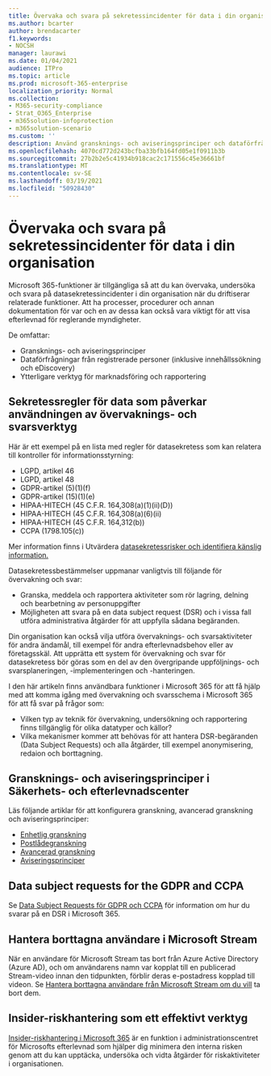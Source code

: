 ```yaml
---
title: Övervaka och svara på sekretessincidenter för data i din organisation
ms.author: bcarter
author: brendacarter
f1.keywords:
- NOCSH
manager: laurawi
ms.date: 01/04/2021
audience: ITPro
ms.topic: article
ms.prod: microsoft-365-enterprise
localization_priority: Normal
ms.collection:
- M365-security-compliance
- Strat_O365_Enterprise
- m365solution-infoprotection
- m365solution-scenario
ms.custom: ''
description: Använd gransknings- och aviseringsprinciper och dataförfrågningar för att övervaka och svara på incidenter med personuppgifter.
ms.openlocfilehash: 4070cd772d243bcfba33bfb164fd05e1f0911b3b
ms.sourcegitcommit: 27b2b2e5c41934b918cac2c171556c45e36661bf
ms.translationtype: MT
ms.contentlocale: sv-SE
ms.lasthandoff: 03/19/2021
ms.locfileid: "50928430"
---
```

# <a name="monitor-and-respond-to-data-privacy-incidents-in-your-organization"></a>Övervaka och svara på sekretessincidenter för data i din organisation

Microsoft 365-funktioner är tillgängliga så att du kan övervaka, undersöka och svara på datasekretessincidenter i din organisation när du driftiserar relaterade funktioner. Att ha processer, procedurer och annan dokumentation för var och en av dessa kan också vara viktigt för att visa efterlevnad för reglerande myndigheter.

De omfattar: 

- Gransknings- och aviseringsprinciper
- Dataförfrågningar från registrerade personer (inklusive innehållssökning och eDiscovery)
- Ytterligare verktyg för marknadsföring och rapportering

## <a name="data-privacy-regulations-impacting-the-use-of-monitoring-and-response-tools"></a>Sekretessregler för data som påverkar användningen av övervaknings- och svarsverktyg

Här är ett exempel på en lista med regler för datasekretess som kan relatera till kontroller för informationsstyrning:

- LGPD, artikel 46
- LGPD, artikel 48
- GDPR-artikel (5)(1)(f)
- GDPR-artikel (15)(1)(e)
- HIPAA-HITECH (45 C.F.R. 164,308(a)(1)(ii)(D))
- HIPAA-HITECH (45 C.F.R. 164,308(a)(6)(ii)
- HIPAA-HITECH (45 C.F.R. 164,312(b))
- CCPA (1798.105(c))

Mer information finns i Utvärdera [datasekretessrisker och identifiera känslig information.](information-protection-deploy-assess.md)

Datasekretessbestämmelser uppmanar vanligtvis till följande för övervakning och svar:

- Granska, meddela och rapportera aktiviteter som rör lagring, delning och bearbetning av personuppgifter
- Möjligheten att svara på en data subject request (DSR) och i vissa fall utföra administrativa åtgärder för att uppfylla sådana begäranden.

Din organisation kan också vilja utföra övervaknings- och svarsaktiviteter för andra ändamål, till exempel för andra efterlevnadsbehov eller av företagsskäl. Att upprätta ett system för övervakning och svar för datasekretess bör göras som en del av den övergripande uppföljnings- och svarsplaneringen, -implementeringen och -hanteringen.

I den här artikeln finns användbara funktioner i Microsoft 365 för att få hjälp med att komma igång med övervakning och svarsschema i Microsoft 365 för att få svar på frågor som: 

- Vilken typ av teknik för övervakning, undersökning och rapportering finns tillgänglig för olika datatyper och källor?
- Vilka mekanismer kommer att behövas för att hantera DSR-begäranden (Data Subject Requests) och alla åtgärder, till exempel anonymisering, redaion och borttagning.

## <a name="auditing-and-alert-policies-in-the-security-and-compliance-center"></a>Gransknings- och aviseringsprinciper i Säkerhets- och efterlevnadscenter

Läs följande artiklar för att konfigurera granskning, avancerad granskning och aviseringsprinciper:

- [Enhetlig granskning](../compliance/search-the-audit-log-in-security-and-compliance.md)
- [Postlådegranskning](../compliance/enable-mailbox-auditing.md)
- [Avancerad granskning](../compliance/advanced-audit.md)
- [Aviseringsprinciper](../compliance/alert-policies.md)

## <a name="data-subject-requests-for-the-gdpr-and-ccpa"></a>Data subject requests for the GDPR and CCPA

Se [Data Subject Requests för GDPR och CCPA](/compliance/regulatory/gdpr-dsr-Office365) för information om hur du svarar på en DSR i Microsoft 365.

## <a name="manage-deleted-users-in-microsoft-stream"></a>Hantera borttagna användare i Microsoft Stream

När en användare för Microsoft Stream tas bort från Azure Active Directory (Azure AD), och om användarens namn var kopplat till en publicerad Stream-video innan den tidpunkten, förblir deras e-postadress kopplad till videon. Se [Hantera borttagna användare från Microsoft Stream om du vill](/stream/managing-deleted-users) ta bort dem.

## <a name="insider-risk-management-as-an-investigative-tool"></a>Insider-riskhantering som ett effektivt verktyg

[Insider-riskhantering i Microsoft 365](../compliance/insider-risk-management.md) är en funktion i administrationscentret för Microsofts efterlevnad som hjälper dig minimera den interna risken genom att du kan upptäcka, undersöka och vidta åtgärder för riskaktiviteter i organisationen.
